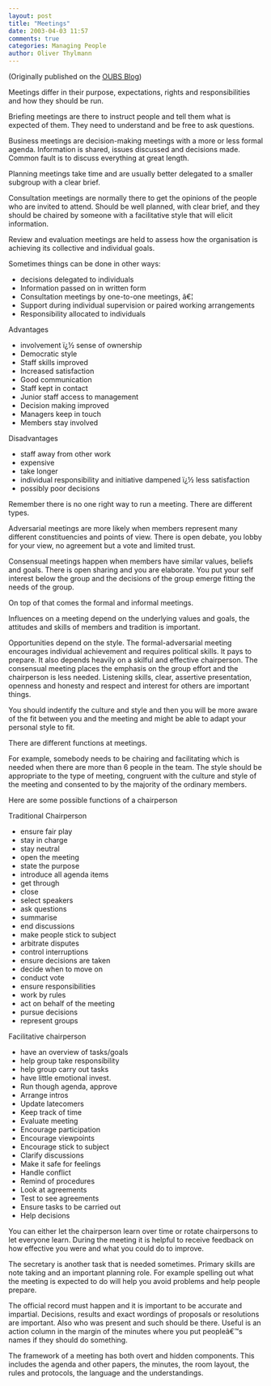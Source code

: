 ```yaml
---
layout: post
title: "Meetings"
date: 2003-04-03 11:57
comments: true
categories: Managing People
author: Oliver Thylmann
---
```




(Originally published on the [OUBS Blog](http://blog.thylmann.net/category/oubs/))

Meetings differ in their purpose, expectations, rights and responsibilities and how they should be run.

Briefing meetings are there to instruct people and tell them what is expected of them. They need to understand and be free to ask questions.

Business meetings are decision-making meetings with a more or less formal agenda. Information is shared, issues discussed and decisions made. Common fault is to discuss everything at great length.

Planning meetings take time and are usually better delegated to a smaller subgroup with a clear brief.

Consultation meetings are normally there to get the opinions of the people who are invited to attend. Should be well planned, with clear brief, and they should be chaired by someone with a facilitative style that will elicit information.

Review and evaluation meetings are held to assess how the organisation is achieving its collective and individual goals.

Sometimes things can be done in other ways:
-   decisions delegated to individuals
-   Information passed on in written form
-   Consultation meetings by one-to-one meetings, â€¦
-   Support during individual supervision or paired working arrangements
-   Responsibility allocated to individuals

Advantages
-   involvement ï¿½ sense of ownership
-   Democratic style
-   Staff skills improved
-   Increased satisfaction
-   Good communication
-   Staff kept in contact
-   Junior staff access to management
-   Decision making improved
-   Managers keep in touch
-   Members stay involved

Disadvantages
-   staff away from other work
-   expensive
-   take longer
-   individual responsibility and initiative dampened ï¿½ less satisfaction
-   possibly poor decisions

Remember there is no one right way to run a meeting. There are different types.

Adversarial meetings are more likely when members represent many different constituencies and points of view. There is open debate, you lobby for your view, no agreement but a vote and limited trust.

Consensual meetings happen when members have similar values, beliefs and goals. There is open sharing and you are elaborate. You put your self interest below the group and the decisions of the group emerge fitting the needs of the group.

On top of that comes the formal and informal meetings.

Influences on a meeting depend on the underlying values and goals, the attitudes and skills of members and tradition is important.

Opportunities depend on the style. The formal-adversarial meeting encourages individual achievement and requires political skills. It pays to prepare. It also depends heavily on a skilful and effective chairperson.
The consensual meeting places the emphasis on the group effort and the chairperson is less needed. Listening skills, clear, assertive presentation, openness and honesty and respect and interest for others are important things.

You should indentify the culture and style and then you will be more aware of the fit between you and the meeting and might be able to adapt your personal style to fit.

There are different functions at meetings.

For example, somebody needs to be chairing and facilitating which is needed when there are more than 6 people in the team. The style should be appropriate to the type of meeting, congruent with the culture and style of the meeting and consented to by the majority of the ordinary members.

Here are some possible functions of a chairperson

Traditional Chairperson
-   ensure fair play
-   stay in charge
-   stay neutral
-   open the meeting
-   state the purpose
-   introduce all agenda items
-   get through
-   close
-   select speakers
-   ask questions
-   summarise
-   end discussions
-   make people stick to subject
-   arbitrate disputes
-   control interruptions
-   ensure decisions are taken
-   decide when to move on
-   conduct vote
-   ensure responsibilities
-   work by rules
-   act on behalf of the meeting
-   pursue decisions
-   represent groups

Facilitative chairperson
-   have an overview of tasks/goals
-   help group take responsibility
-   help group carry out tasks
-   have little emotional invest.
-   Run though agenda, approve
-   Arrange intros
-   Update latecomers
-   Keep track of time
-   Evaluate meeting
-   Encourage participation
-   Encourage viewpoints
-   Encourage stick to subject
-   Clarify discussions
-   Make it safe for feelings
-   Handle conflict
-   Remind of procedures
-   Look at agreements
-   Test to see agreements
-   Ensure tasks to be carried out
-   Help decisions

You can either let the chairperson learn over time or rotate chairpersons to let everyone learn.
During the meeting it is helpful to receive feedback on how effective you were and what you could do to improve.

The secretary is another task that is needed sometimes. Primary skills are note taking and an important planning role. For example spelling out what the meeting is expected to do will help you avoid problems and help people prepare.

The official record must happen and it is important to be accurate and impartial. Decisions, results and exact wordings of proposals or resolutions are important. Also who was present and such should be there.
Useful is an action column in the margin of the minutes where you put peopleâ€™s names if they should do something.

The framework of a meeting has both overt and hidden components. This includes the agenda and other papers, the minutes, the room layout, the rules and protocols, the language and the understandings.



